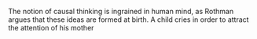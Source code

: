 The notion of causal thinking is ingrained in human mind, as Rothman argues that these ideas are formed at birth. A child cries in order to attract the attention of his mother 
